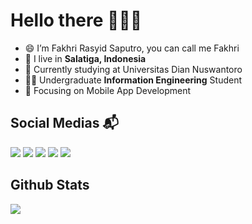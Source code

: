 # Hello there 👋👋👋

- 😄 I’m Fakhri Rasyid Saputro, you can call me Fakhri
- 🏡 I live in **Salatiga, Indonesia**
- 🔭 Currently studying at Universitas Dian Nuswantoro
- 👨‍🎓 Undergraduate **Information Engineering** Student 
- 📱 Focusing on Mobile App Development

## Social Medias 📬

[<img src="https://img.shields.io/badge/Instagram-E4405F?style=for-the-badge&logo=instagram&logoColor=white">](https://instagram.com/fakhrirasyid1)
[<img src="https://img.shields.io/badge/Facebook-1877F2?style=for-the-badge&logo=facebook&logoColor=white">](https://www.facebook.com/Cynkm21)
[<img src="https://img.shields.io/badge/LinkedIn-0077B5?style=for-the-badge&logo=linkedin&logoColor=white">](https://www.linkedin.com/in/fakhrirasyids)
[<img src="https://img.shields.io/badge/Twitter-1DA1F2?style=for-the-badge&logo=twitter&logoColor=white">](https://twitter.com/fuccduup)
[<img src="https://img.shields.io/badge/Gmail-D14836?style=for-the-badge&logo=gmail&logoColor=white">](mailto:fakhrirasyids@gmail.com)


## Github Stats

<p>  
  <img src="https://github-readme-stats.vercel.app/api/top-langs/?username=fakhrirasyids&langs_count=10&theme=tokyonight&card_height=150px&layout=compact&card_width=250px">
</p>

